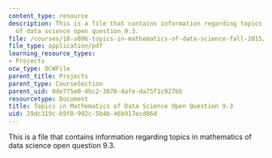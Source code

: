 ```yaml
---
content_type: resource
description: This is a file that contains information regarding topics in mathematics
  of data science open question 9.3.
file: /courses/18-s096-topics-in-mathematics-of-data-science-fall-2015/29dc319cb9f8992c5b4b46b917ecd86d_MIT18_S096F15_Open9.3.pdf
file_type: application/pdf
learning_resource_types:
- Projects
ocw_type: OCWFile
parent_title: Projects
parent_type: CourseSection
parent_uid: 0de775e0-4bc2-3070-4afe-da75f1c927bb
resourcetype: Document
title: Topics in Mathematics of Data Science Open Question 9.3
uid: 29dc319c-b9f8-992c-5b4b-46b917ecd86d
---
```

This is a file that contains information regarding topics in mathematics of data science open question 9.3.

